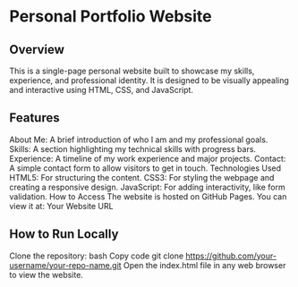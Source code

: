 # Personal Portfolio Website #
## Overview ##

This is a single-page personal website built to showcase my skills, experience, and professional identity.
It is designed to be visually appealing and interactive using HTML, CSS, and JavaScript.

## Features ##
About Me: A brief introduction of who I am and my professional goals.
Skills: A section highlighting my technical skills with progress bars.
Experience: A timeline of my work experience and major projects.
Contact: A simple contact form to allow visitors to get in touch.
Technologies Used
HTML5: For structuring the content.
CSS3: For styling the webpage and creating a responsive design.
JavaScript: For adding interactivity, like form validation.
How to Access
The website is hosted on GitHub Pages. You can view it at: Your Website URL

## How to Run Locally ##
Clone the repository:
bash
Copy code
git clone https://github.com/your-username/your-repo-name.git
Open the index.html file in any web browser to view the website.
